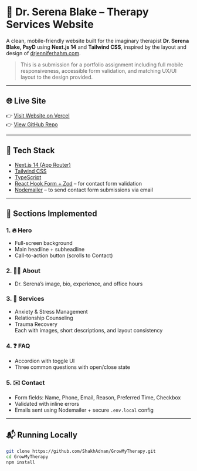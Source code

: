# 🧠 Dr. Serena Blake – Therapy Services Website

A clean, mobile-friendly website built for the imaginary therapist **Dr. Serena Blake, PsyD** using **Next.js 14** and **Tailwind CSS**, inspired by the layout and design of [drjenniferhahm.com](https://www.drjenniferhahm.com/).

> This is a submission for a portfolio assignment including full mobile responsiveness, accessible form validation, and matching UX/UI layout to the design provided.

---

## 🌐 Live Site

👉 [Visit Website on Vercel](https://grow-my-therapy-one.vercel.app/)  
👉 [View GitHub Repo](https://github.com/ShakhAdnan/GrowMyTherapy)

---

## 📁 Tech Stack

- [Next.js 14 (App Router)](https://nextjs.org/)
- [Tailwind CSS](https://tailwindcss.com/)
- [TypeScript](https://www.typescriptlang.org/)
- [React Hook Form + Zod](https://react-hook-form.com/) – for contact form validation
- [Nodemailer](https://nodemailer.com/) – to send contact form submissions via email

---

## 🧩 Sections Implemented

### 1. 🔥 Hero
- Full-screen background
- Main headline + subheadline
- Call-to-action button (scrolls to Contact)

### 2. 👩‍⚕️ About
- Dr. Serena’s image, bio, experience, and office hours

### 3. 💼 Services
- Anxiety & Stress Management
- Relationship Counseling
- Trauma Recovery  
Each with images, short descriptions, and layout consistency

### 4. ❓ FAQ
- Accordion with toggle UI
- Three common questions with open/close state

### 5. ✉️ Contact
- Form fields: Name, Phone, Email, Reason, Preferred Time, Checkbox
- Validated with inline errors
- Emails sent using Nodemailer + secure `.env.local` config

---

## 📬 Running Locally

```bash
git clone https://github.com/ShakhAdnan/GrowMyTherapy.git
cd GrowMyTherapy
npm install
